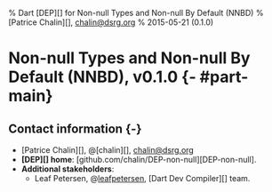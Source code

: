 % Dart [DEP][] for Non-null Types and Non-null By Default (NNBD)
% [Patrice Chalin][], [chalin@dsrg.org](mailto:chalin@dsrg.org)
% 2015-05-21 (0.1.0)

# Non-null Types and Non-null By Default (NNBD), v0.1.0 {- #part-main}

## Contact information {-}

- [Patrice Chalin][], @[chalin][], [chalin@dsrg.org](mailto:chalin@dsrg.org)
- **[DEP][] home**: [github.com/chalin/DEP-non-null][DEP-non-null].
- **Additional stakeholders**:
    + Leaf Petersen, @[leafpetersen](https://github.com/leafpetersen), [Dart Dev Compiler][] team.

